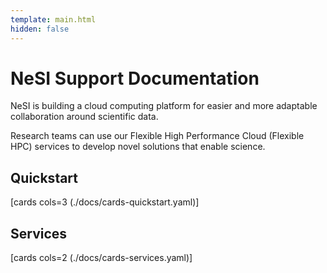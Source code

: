 ```yaml
---
template: main.html
hidden: false
---
```



# NeSI Support Documentation


NeSI is building a cloud computing platform for easier and more adaptable collaboration around scientific data.

Research teams can use our Flexible High Performance Cloud (Flexible HPC) services to develop novel solutions that enable science.


## Quickstart
[cards cols=3 (./docs/cards-quickstart.yaml)]

## Services

[cards cols=2 (./docs/cards-services.yaml)]
